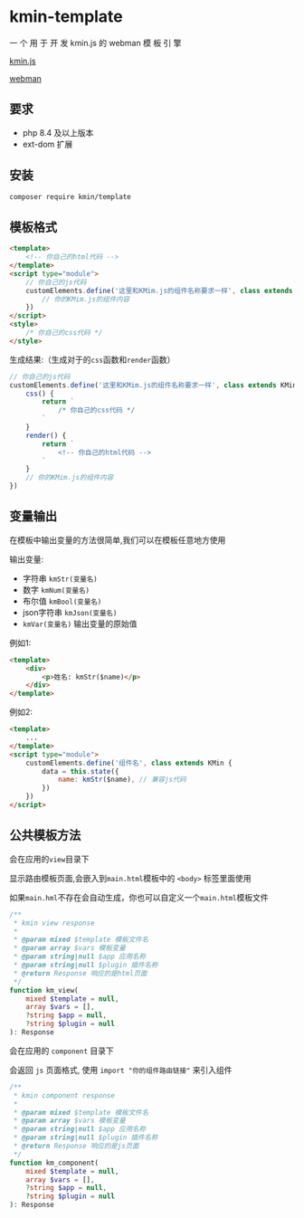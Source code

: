 # kmin-template

一 个 用 于 开 发 kmin.js 的 webman 模 板 引 擎

[kmin.js](http://kminjs.kllxs.top/) 

[webman](https://www.workerman.net/doc/webman/)

## 要求

- php 8.4 及以上版本
- ext-dom 扩展

## 安装

```bash
composer require kmin/template
```

## 模板格式

```html
<template>
    <!-- 你自己的html代码 -->
</template>
<script type="module">
    // 你自己的js代码
    customElements.define('这里和KMim.js的组件名称要求一样', class extends KMin {
        // 你的KMim.js的组件内容
    })
</script>
<style>
    /* 你自己的css代码 */
</style>
```

生成结果:（生成对于的`css`函数和`render`函数）

```js
// 你自己的js代码
customElements.define('这里和KMim.js的组件名称要求一样', class extends KMin {
    css() {
        return `
            /* 你自己的css代码 */
        `
    }
    render() {
        return `
            <!-- 你自己的html代码 -->
        `
    }
    // 你的KMim.js的组件内容
})
```

## 变量输出

在模板中输出变量的方法很简单,我们可以在模板任意地方使用

输出变量:

- 字符串 `kmStr(变量名)`
- 数字 `kmNum(变量名)`
- 布尔值 `kmBool(变量名)`
- json字符串 `kmJson(变量名)`
- `kmVar(变量名)` 输出变量的原始值

例如1:

```html
<template>
    <div>
        <p>姓名: kmStr($name)</p>
    </div>
</template>
```

例如2:

```html
<template>
    ...
</template>
<script type="module">
    customElements.define('组件名', class extends KMin {
        data = this.state({
            name: kmStr($name), // 兼容js代码
        })
    })
</script>
```

## 公共模板方法

会在应用的`view`目录下

显示路由模板页面,会嵌入到`main.html`模板中的 `<body>` 标签里面使用

如果`main.hml`不存在会自动生成，你也可以自定义一个`main.html`模板文件

```php
/**
 * kmin view response
 *
 * @param mixed $template 模板文件名
 * @param array $vars 模板变量
 * @param string|null $app 应用名称
 * @param string|null $plugin 插件名称
 * @return Response 响应的是html页面
 */
function km_view(
    mixed $template = null,
    array $vars = [],
    ?string $app = null,
    ?string $plugin = null
): Response 
```

会在应用的 `component` 目录下

会返回 `js` 页面格式, 使用 `import "你的组件路由链接"` 来引入组件

```php
/**
 * kmin component response
 *
 * @param mixed $template 模板文件名
 * @param array $vars 模板变量
 * @param string|null $app 应用名称
 * @param string|null $plugin 插件名称
 * @return Response 响应的是js页面
 */
function km_component(
    mixed $template = null,
    array $vars = [],
    ?string $app = null,
    ?string $plugin = null
): Response 
```